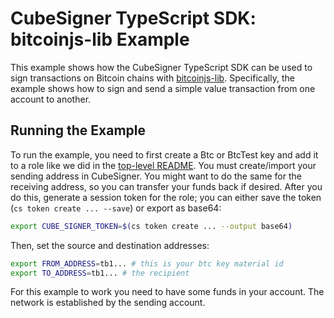 # CubeSigner TypeScript SDK: bitcoinjs-lib Example

This example shows how the CubeSigner TypeScript SDK can be used to sign
transactions on Bitcoin chains with [bitcoinjs-lib](https://github.com/bitcoinjs/bitcoinjs-lib). Specifically, the example
shows how to sign and send a simple value transaction from one account to
another.

## Running the Example

To run the example, you need to first create a Btc or BtcTest key and add it to a role like we
did in the [top-level README](../../README.md). You must create/import your sending address
in CubeSigner. You might want to do the same for the receiving address, so you can
transfer your funds back if desired. After you do this, generate a session token for the role;
you can either save the token (`cs token create ... --save`) or export as base64:

```bash
export CUBE_SIGNER_TOKEN=$(cs token create ... --output base64)
```

Then, set the source and destination addresses:

```bash
export FROM_ADDRESS=tb1... # this is your btc key material id
export TO_ADDRESS=tb1... # the recipient
```

For this example to work you need to have some funds in your account.
The network is established by the sending account.
